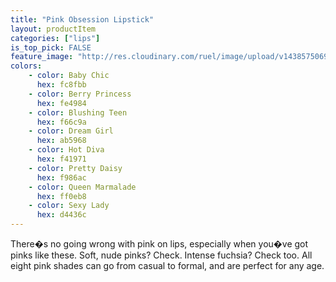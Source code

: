 ```yaml
---
title: "Pink Obsession Lipstick"
layout: productItem
categories: ["lips"]
is_top_pick: FALSE
feature_image: "http://res.cloudinary.com/ruel/image/upload/v1438575069/fashion21/picture-42.jpg"
colors:
    - color: Baby Chic
      hex: fc8fbb
    - color: Berry Princess
      hex: fe4984
    - color: Blushing Teen
      hex: f66c9a
    - color: Dream Girl
      hex: ab5968
    - color: Hot Diva
      hex: f41971
    - color: Pretty Daisy
      hex: f986ac
    - color: Queen Marmalade
      hex: ff0eb8
    - color: Sexy Lady
      hex: d4436c
---
```

There�s no going wrong with pink on lips, especially when you�ve got pinks like these. Soft, nude pinks? Check. Intense fuchsia? Check too. All eight pink shades can go from casual to formal, and are perfect for any age.